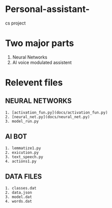 # Personal-assistant-
cs project

# Two major parts
1. Neural Networks
2. AI voice modulated assistent 

# Relevent files 
  ## NEURAL NETWORKS
    1. [activation_fun.py](docs/activation_fun.py)
    2. [neural_net.py](docs/neural_net.py)
    3. model_run.py
    
  ## AI BOT
    1. lemmatize1.py
    2. exicution.py
    3. text_speech.py
    4. actions1.py
  ## DATA FILES
    1. classes.dat
    2. data.json
    3. model.dat
    4. words.dat
    
    
